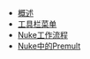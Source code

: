 * [概述](nuke/baseWorkflow/README.md "nuke")
* [工具栏菜单](nuke/baseWorkflow/toolInc.md)
* [Nuke工作流程](nuke/baseWorkflow/nukeWork.md)
* [Nuke中的Premult](nuke/baseWorkflow/Premult.md)

